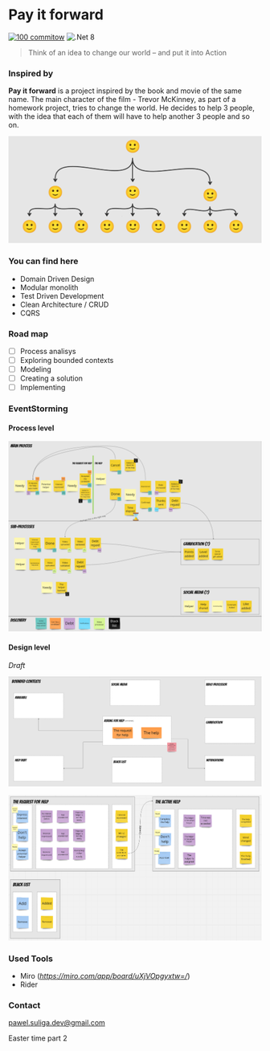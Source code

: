# Pay it forward
[![100 commitow](https://img.shields.io/badge/100_commitow-26a641)](https://100commitow.pl/)
![.Net 8](https://img.shields.io/badge/.Net_8-8A2BE2)

> Think of an idea to change our world – and put it into Action

### Inspired by

**Pay it forward** is a project inspired by the book and movie of the same name. The main character of the film - Trevor McKinney, as part of a homework project, tries to change the world. He decides to help 3 people, with the idea that each of them will have to help another 3 people and so on.

![emoji-tree](https://github.com/suligapawel/pay-it-forward/blob/main/img/tree.png?raw=true)

### You can find here

- Domain Driven Design
- Modular monolith
- Test Driven Development
- Clean Architecture / CRUD
- CQRS

### Road map

- [ ] Process analisys
- [ ] Exploring bounded contexts
- [ ] Modeling 
- [ ] Creating a solution 
- [ ] Implementing

### EventStorming

#### Process level

![process_level](https://github.com/suligapawel/pay-it-forward/blob/main/img/EventStorming/process_level.png?raw=true)

#### Design level

_Draft_

![bounded_context_map](https://github.com/suligapawel/pay-it-forward/blob/main/img/EventStorming/bounded_context_map.png?raw=true)

![bounded_contexts](https://github.com/suligapawel/pay-it-forward/blob/main/img/EventStorming/bounded_contexts.png?raw=true)

### Used Tools

- Miro (_https://miro.com/app/board/uXjVOpgyxtw=/_)
- Rider

### Contact

pawel.suliga.dev@gmail.com

Easter time part 2
